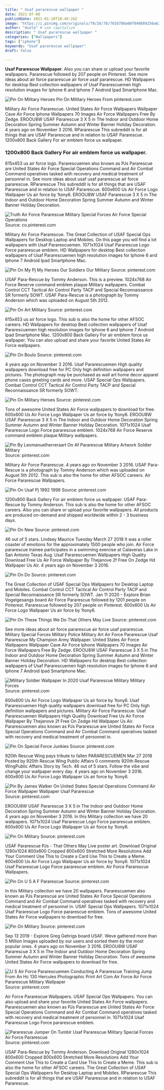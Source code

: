 ```yaml
---
title: " Usaf pararescue wallpaper "
date: 2021-07-08
publishDate: 2021-01-10T10:49:26Z
image: "https://i.pinimg.com/originals/70/26/78/7026780a60f040889256a6261443f97a.jpg"
author: "Asole" # use capitalize
description: " Usaf pararescue wallpaper "
categories: ["Wallpapers"]
tags: ["iphone"]
keywords: "Usaf pararescue wallpaper"
draft: false

---
```



**Usaf Pararescue Wallpaper**. Also you can share or upload your favorite wallpapers. Pararescue followed by 207 people on Pinterest. See more ideas about air force pararescue air force usaf pararescue. HD Wallpapers for desktop Best collection wallpapers of Usaf Pararescuemen high resolution images for Iphone 6 and Iphone 7 Android Ipad Smartphone Mac.

![Pin On Military Heroes](https://i.pinimg.com/736x/7c/b3/02/7cb30238bec918ba89c154b8e78b3c43.jpg "Pin On Military Heroes")
Pin On Military Heroes From pinterest.com


Military Air Force Pararescue. United States Air Force Wallpapers Wallpaper Cave Air Force Iphone Wallpapers 70 Images Air Force Wallpapers Free By Zedge. EROOU8W USAF Pararescue 3 X 5 in The Indoor and Outdoor Home Decoration Spring Summer Autumn and Winter Banner Holiday Decoration. 4 years ago on November 3 2016. RPararescue This subreddit is for all things that are USAF Pararescue and in relation to USAF Pararescue. 1200x800 Back Gallery For air emblem force us wallpaper.

### 1200x800 Back Gallery For air emblem force us wallpaper.

615x453 us air force logo. Pararescuemen also known as PJs Pararescue are United States Air Force Special Operations Command and Air Combat Command operatives tasked with recovery and medical treatment of personnel in. See more ideas about usaf usaf pararescue air force pararescue. RPararescue This subreddit is for all things that are USAF Pararescue and in relation to USAF Pararescue. 600x600 Us Air Force Logo Wallpaper Us air force by 1tony6. EROOU8W USAF Pararescue 3 X 5 in The Indoor and Outdoor Home Decoration Spring Summer Autumn and Winter Banner Holiday Decoration.


![Truth Air Force Pararescue Military Special Forces Air Force Special Operations](https://i.pinimg.com/originals/07/8b/c7/078bc7bde1b6c57ef9e1b0aba1c22b9c.jpg "Truth Air Force Pararescue Military Special Forces Air Force Special Operations")
Source: co.pinterest.com

Military Air Force Pararescue. The Great Collection of USAF Special Ops Wallpapers for Desktop Laptop and Mobiles. On this page you will find a lot wallpapers with Usaf Pararescuemen. 1071x1024 Usaf Pararescue Logo Force pararescue emblem. HD Wallpapers for desktop Best collection wallpapers of Usaf Pararescuemen high resolution images for Iphone 6 and Iphone 7 Android Ipad Smartphone Mac.

![Pin On My Pj My Heroes Our Soldiers Our Military](https://i.pinimg.com/originals/03/68/63/036863877a2d16b159c33e4024c6a831.jpg "Pin On My Pj My Heroes Our Soldiers Our Military")
Source: pinterest.com

USAF Para-Rescue by Tommy Anderson. This is a preview. 1024x768 Air Force Reserve command emblem plaque Military wallpapers. Combat Control CCT Tactical Air Control Party TACP and Special Reconnaissance SR formerly SOWT. USAF Para-Rescue is a photograph by Tommy Anderson which was uploaded on August 5th 2012.

![Pin On Art Military](https://i.pinimg.com/originals/54/5f/8f/545f8f28865c285e1f16f5d56dad336b.jpg "Pin On Art Military")
Source: pinterest.com

615x453 us air force logo. This sub is also the home for other AFSOC careers. HD Wallpapers for desktop Best collection wallpapers of Usaf Pararescuemen high resolution images for Iphone 6 and Iphone 7 Android Ipad Smartphone Mac. 1200x800 Back Gallery For air emblem force us wallpaper. You can also upload and share your favorite United States Air Force wallpapers.

![Pin On Boulo](https://i.pinimg.com/originals/f2/88/f3/f288f31c79a6203b6b33d48182192045.jpg "Pin On Boulo")
Source: pinterest.com

4 years ago on November 3 2016. Usaf Pararescuemen High quality wallpapers download free for PC Only high definition wallpapers and pictures. The photograph may be purchased as wall art home decor apparel phone cases greeting cards and more. USAF Special Ops Wallpapers. Combat Control CCT Tactical Air Control Party TACP and Special Reconnaissance SR formerly SOWT.

![Pin On Military Heroes](https://i.pinimg.com/736x/7c/b3/02/7cb30238bec918ba89c154b8e78b3c43.jpg "Pin On Military Heroes")
Source: pinterest.com

Tons of awesome United States Air Force wallpapers to download for free. 600x600 Us Air Force Logo Wallpaper Us air force by 1tony6. EROOU8W USAF Pararescue 3 X 5 in The Indoor and Outdoor Home Decoration Spring Summer Autumn and Winter Banner Holiday Decoration. 1071x1024 Usaf Pararescue Logo Force pararescue emblem. 1024x768 Air Force Reserve command emblem plaque Military wallpapers.

![Pin By Leomanuelherreraart On Af Pararescue Military Artwork Soldier Military](https://i.pinimg.com/originals/45/a0/0e/45a00e097dd81b0628c31fa496d13969.jpg "Pin By Leomanuelherreraart On Af Pararescue Military Artwork Soldier Military")
Source: pinterest.com

Military Air Force Pararescue. 4 years ago on November 3 2016. USAF Para-Rescue is a photograph by Tommy Anderson which was uploaded on August 5th 2012. This sub is also the home for other AFSOC careers. Air Force Pararescue Wallpapers.

![Pin On Usaf Pj 1992 1998](https://i.pinimg.com/236x/e8/22/2a/e8222ac15de2b94e9c8837ccefddf813.jpg "Pin On Usaf Pj 1992 1998")
Source: pinterest.com

1200x800 Back Gallery For air emblem force us wallpaper. USAF Para-Rescue by Tommy Anderson. This sub is also the home for other AFSOC careers. Also you can share or upload your favorite wallpapers. All products are produced on-demand and shipped worldwide within 2 - 3 business days.

![Pin On New](https://i.pinimg.com/originals/22/90/5a/22905a11c96c78cbd1f9c68312273f01.jpg "Pin On New")
Source: pinterest.com

46 out of 5 stars. Lindsey Maurice Tuesday March 27 2018 It was a roller coaster of emotions for the approximately 1500 people who join. Air Force pararescue trainee participates in a swimming exercise at Calaveras Lake in San Antonio Texas Aug. Usaf Pararescuemen Wallpapers High Quality Download Free Us Air Force Wallpaper By Thejanove 2f Free On Zedge Hd Wallpaper Us Air. 4 years ago on November 3 2016.

![Pin On Do](https://i.pinimg.com/originals/08/1d/33/081d337aff64227da9aea12d94cbdd83.jpg "Pin On Do")
Source: pinterest.com

The Great Collection of USAF Special Ops Wallpapers for Desktop Laptop and Mobiles. Combat Control CCT Tactical Air Control Party TACP and Special Reconnaissance SR formerly SOWT. Jan 11 2020 - Explore Brian Vogelgesangs board Air Force Pararescue followed by 1201 people on Pinterest. Pararescue followed by 207 people on Pinterest. 600x600 Us Air Force Logo Wallpaper Us air force by 1tony6.

![Pin On These Things We Do That Others May Live](https://i.pinimg.com/originals/c3/2d/7b/c32d7bb2532df8fe606abd5a305561c9.jpg "Pin On These Things We Do That Others May Live")
Source: pinterest.com

See more ideas about air force pararescue air force usaf pararescue. Military Special Forces Military Police Military Art Air Force Pararescue Usaf Pararescue My Champion Army Wallpaper. United States Air Force Wallpapers Wallpaper Cave Air Force Iphone Wallpapers 70 Images Air Force Wallpapers Free By Zedge. EROOU8W USAF Pararescue 3 X 5 in The Indoor and Outdoor Home Decoration Spring Summer Autumn and Winter Banner Holiday Decoration. HD Wallpapers for desktop Best collection wallpapers of Usaf Pararescuemen high resolution images for Iphone 6 and Iphone 7 Android Ipad Smartphone Mac.

![Military Soldier Wallpaper In 2020 Usaf Pararescue Military Military Forces](https://i.pinimg.com/originals/31/8d/6f/318d6fd7956a805ca8d014086fc41c74.jpg "Military Soldier Wallpaper In 2020 Usaf Pararescue Military Military Forces")
Source: pinterest.com

600x600 Us Air Force Logo Wallpaper Us air force by 1tony6. Usaf Pararescuemen High quality wallpapers download free for PC Only high definition wallpapers and pictures. Military Air Force Pararescue. Usaf Pararescuemen Wallpapers High Quality Download Free Us Air Force Wallpaper By Thejanove 2f Free On Zedge Hd Wallpaper Us Air. Pararescuemen also known as PJs Pararescue are United States Air Force Special Operations Command and Air Combat Command operatives tasked with recovery and medical treatment of personnel in.

![Pin On Special Force Junkies](https://i.pinimg.com/originals/71/3d/d8/713dd85eacf0d7b9f05bd746bccd09a5.jpg "Pin On Special Force Junkies")
Source: pinterest.com

920th Rescue Wing pays tribute to fallen PARARESCUEMEN Mar 27 2018 Posted by 920th Rescue Wing Public Affairs 0 comments 920th Rescue WingPublic Affairs Story by Tech. 46 out of 5 stars. Follow the vibe and change your wallpaper every day. 4 years ago on November 3 2016. 600x600 Us Air Force Logo Wallpaper Us air force by 1tony6.

![Pin By James Walker On United States Special Operations Command Air Force Wallpaper Wallpaper Usaf Pararescue](https://i.pinimg.com/originals/79/ca/9b/79ca9ba3cc3fb6358cf2136637b938ab.jpg "Pin By James Walker On United States Special Operations Command Air Force Wallpaper Wallpaper Usaf Pararescue")
Source: pinterest.com

EROOU8W USAF Pararescue 3 X 5 in The Indoor and Outdoor Home Decoration Spring Summer Autumn and Winter Banner Holiday Decoration. 4 years ago on November 3 2016. In this Military collection we have 20 wallpapers. 1071x1024 Usaf Pararescue Logo Force pararescue emblem. 600x600 Us Air Force Logo Wallpaper Us air force by 1tony6.

![Pin On Military](https://i.pinimg.com/originals/f6/4e/0c/f64e0cbd99dbdecb31f567fd8e3c5f98.jpg "Pin On Military")
Source: pinterest.com

USAF Pararescue PJs - That Others May Live poster art. Download Original 1280x1024 800x600 Cropped 800x600 Stretched More Resolutions Add Your Comment Use This to Create a Card Use This to Create a Meme. 600x600 Us Air Force Logo Wallpaper Us air force by 1tony6. 1071x1024 Usaf Pararescue Logo Force pararescue emblem. Air Force Pararescue Wallpapers.

![Pin On U S A F Pararescue](https://i.pinimg.com/originals/d4/14/ca/d414ca6f2a2faa2d12070d8661e30aea.jpg "Pin On U S A F Pararescue")
Source: pinterest.com

In this Military collection we have 20 wallpapers. Pararescuemen also known as PJs Pararescue are United States Air Force Special Operations Command and Air Combat Command operatives tasked with recovery and medical treatment of personnel in. USAF Special Ops Wallpapers. 1071x1024 Usaf Pararescue Logo Force pararescue emblem. Tons of awesome United States Air Force wallpapers to download for free.

![Pin On Military](https://i.pinimg.com/originals/0d/d2/33/0dd23359a6e9e9a5059062b3c504c188.jpg "Pin On Military")
Source: pinterest.com

Sep 13 2019 - Explore Greg Gehrigs board USAF. Weve gathered more than 5 Million Images uploaded by our users and sorted them by the most popular ones. 4 years ago on November 3 2016. EROOU8W USAF Pararescue 3 X 5 in The Indoor and Outdoor Home Decoration Spring Summer Autumn and Winter Banner Holiday Decoration. Tons of awesome United States Air Force wallpapers to download for free.

![U S Air Force Pararescuemen Conducting A Pararescue Training Jump From An Hc 130 Hercules Photographic Print Art Com Air Force Air Force Pararescue Military Wallpaper](https://i.pinimg.com/564x/69/c2/1c/69c21cac66c27a52eb749699314003dd.jpg "U S Air Force Pararescuemen Conducting A Pararescue Training Jump From An Hc 130 Hercules Photographic Print Art Com Air Force Air Force Pararescue Military Wallpaper")
Source: pinterest.com

Air Force Pararescue Wallpapers. USAF Special Ops Wallpapers. You can also upload and share your favorite United States Air Force wallpapers. Pararescuemen also known as PJs Pararescue are United States Air Force Special Operations Command and Air Combat Command operatives tasked with recovery and medical treatment of personnel in. 1071x1024 Usaf Pararescue Logo Force pararescue emblem.

![Pararescue Jumper On Tumblr Usaf Pararescue Military Special Forces Air Force Pararescue](https://i.pinimg.com/originals/70/26/78/7026780a60f040889256a6261443f97a.jpg "Pararescue Jumper On Tumblr Usaf Pararescue Military Special Forces Air Force Pararescue")
Source: pinterest.com

USAF Para-Rescue by Tommy Anderson. Download Original 1280x1024 800x600 Cropped 800x600 Stretched More Resolutions Add Your Comment Use This to Create a Card Use This to Create a Meme. This sub is also the home for other AFSOC careers. The Great Collection of USAF Special Ops Wallpapers for Desktop Laptop and Mobiles. RPararescue This subreddit is for all things that are USAF Pararescue and in relation to USAF Pararescue.

